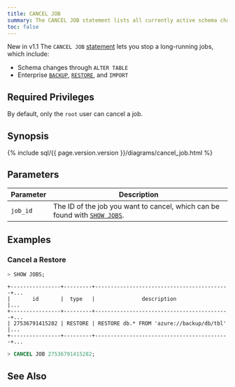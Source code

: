 ```yaml
---
title: CANCEL JOB
summary: The CANCEL JOB statement lists all currently active schema changes and backup/restore jobs.
toc: false
---
```


<span class="version-tag">New in v1.1</span> The `CANCEL JOB` [statement](sql-statements.html) lets you stop a long-running jobs, which include:

- Schema changes through `ALTER TABLE`
- Enterprise [`BACKUP`](backup.html), [`RESTORE`](restore.html), and `IMPORT`

<div id="toc"></div>

## Required Privileges

By default, only the `root` user can cancel a job.

## Synopsis

{% include sql/{{ page.version.version }}/diagrams/cancel_job.html %}

## Parameters

Parameter | Description
----------|------------
`job_id` | The ID of the job you want to cancel, which can be found with [`SHOW JOBS`](show-jobs.html).

## Examples

### Cancel a Restore

~~~ sql
> SHOW JOBS;
~~~
~~~
+----------------+---------+-------------------------------------------+...
|       id       |  type   |               description                 |...
+----------------+---------+-------------------------------------------+...
| 27536791415282 | RESTORE | RESTORE db.* FROM 'azure://backup/db/tbl' |...
+----------------+---------+-------------------------------------------+...
~~~
~~~ sql
> CANCEL JOB 27536791415282;
~~~

## See Also

